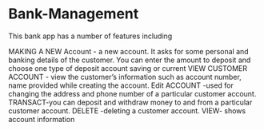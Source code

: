 # Bank-Management

This bank app has a number of features including 

MAKING A NEW Account - a new account. It asks for some personal and banking details of the customer. You can enter the amount to deposit and choose one type of deposit account saving or current
VIEW CUSTOMER ACCOUNT - view the customer’s information such as account number, name provided while creating the account.
Edit ACCOUNT -used for changing the address and phone number of a particular customer account.
TRANSACT-you can deposit and withdraw money to and from a particular customer account.
DELETE -deleting a customer account.
VIEW-  shows account information
